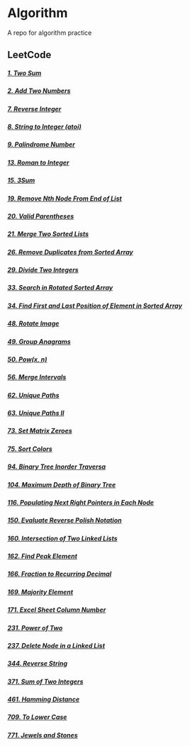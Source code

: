 # Algorithm

A repo for algorithm practice

## LeetCode

##### [1. Two Sum](https://github.com/masteroy/algorithm/issues/33)

##### [2. Add Two Numbers](https://github.com/masteroy/algorithm/issues/7)

##### [7. Reverse Integer](https://github.com/masteroy/algorithm/issues/34)

##### [8. String to Integer (atoi)](https://github.com/masteroy/algorithm/issues/35)

##### [9. Palindrome Number](https://github.com/masteroy/algorithm/issues/23)

##### [13. Roman to Integer](https://github.com/masteroy/algorithm/issues/36)

##### [15. 3Sum](https://github.com/masteroy/algorithm/issues/8)

##### [19. Remove Nth Node From End of List](https://github.com/masteroy/algorithm/issues/37)

##### [20. Valid Parentheses](https://github.com/masteroy/algorithm/issues/38)

##### [21. Merge Two Sorted Lists](https://github.com/masteroy/algorithm/issues/39)

##### [26. Remove Duplicates from Sorted Array](https://github.com/masteroy/algorithm/issues/40)

##### [29. Divide Two Integers](https://github.com/masteroy/algorithm/issues/21)

##### [33. Search in Rotated Sorted Array](https://github.com/masteroy/algorithm/issues/30)

##### [34. Find First and Last Position of Element in Sorted Array](https://github.com/masteroy/algorithm/issues/19)

##### [48. Rotate Image](https://github.com/masteroy/algorithm/issues/32)

##### [49. Group Anagrams](https://github.com/masteroy/algorithm/issues/9)

##### [50. Pow(x, n)](https://github.com/masteroy/algorithm/issues/20)

##### [56. Merge Intervals](https://github.com/masteroy/algorithm/issues/13)

##### [62. Unique Paths](https://github.com/masteroy/algorithm/issues/17)

##### [63. Unique Paths II](https://github.com/masteroy/algorithm/issues/18)

##### [73. Set Matrix Zeroes](https://github.com/masteroy/algorithm/issues/4)

##### [75. Sort Colors](https://github.com/masteroy/algorithm/issues/1)

##### [94. Binary Tree Inorder Traversa](https://github.com/masteroy/algorithm/issues/2)

##### [104. Maximum Depth of Binary Tree](https://github.com/masteroy/algorithm/issues/28)

##### [116. Populating Next Right Pointers in Each Node](https://github.com/masteroy/algorithm/issues/11)

##### [150. Evaluate Reverse Polish Notation](https://github.com/masteroy/algorithm/issues/14)

##### [160. Intersection of Two Linked Lists](https://github.com/masteroy/algorithm/issues/5)

##### [162. Find Peak Element](https://github.com/masteroy/algorithm/issues/12)

##### [166. Fraction to Recurring Decimal](https://github.com/masteroy/algorithm/issues/22)

##### [169. Majority Element](https://github.com/masteroy/algorithm/issues/3)

##### [171. Excel Sheet Column Number](https://github.com/masteroy/algorithm/issues/15)

##### [231. Power of Two](https://github.com/masteroy/algorithm/issues/24)

##### [237. Delete Node in a Linked List](https://github.com/masteroy/algorithm/issues/31)

##### [344. Reverse String](https://github.com/masteroy/algorithm/issues/29)

##### [371. Sum of Two Integers](https://github.com/masteroy/algorithm/issues/10)

##### [461. Hamming Distance](https://github.com/masteroy/algorithm/issues/27)

##### [709. To Lower Case](https://github.com/masteroy/algorithm/issues/26)

##### [771. Jewels and Stones](https://github.com/masteroy/algorithm/issues/25)


